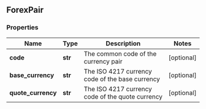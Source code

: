 ## ForexPair

### Properties
Name | Type | Description | Notes
------------ | ------------- | ------------- | -------------
**code** | **str** | The common code of the currency pair | [optional] 
**base_currency** | **str** | The ISO 4217 currency code of the base currency | [optional] 
**quote_currency** | **str** | The ISO 4217 currency code of the quote currency | [optional] 



